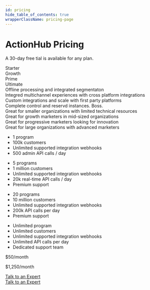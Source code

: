 ```yaml
---
id: pricing
hide_table_of_contents: true
wrapperClassName: pricing-page
---
```


# ActionHub Pricing

A 30-day free tial is available for any plan.

<div class="pricing-container">
    <div class="row headings">
        <div class="col">
        <div class="col-usecase">
            Starter
        </div>
        </div>
        <div class="col">
        <div class="col-usecase">
            Growth
        </div>
        </div>
        <div class="col">
        <div class="col-usecase">
            Prime
        </div>
        </div>
        <div class="col">
        <div class="col-usecase">
            Ultimate
        </div>
        </div>
    </div>
    <div class="row summary">
        <div class="col">
        <div class="col-usecase">
            Offline processing and integrated segmentaton
        </div>
        </div>
        <div class="col">
        <div class="col-usecase">
            Integred multichannel experiences with cross platform integrations
        </div>
        </div>
        <div class="col">
        <div class="col-usecase">
            Custom integrations and scale with first party platforms
        </div>
        </div>
        <div class="col">
        <div class="col-usecase">
            Complete control and reservd instances. Boss.
        </div>
        </div>
    </div>
    <div class="row whofor">
        <div class="col">
        <div class="col-usecase">
            Great for smaller organizations with limited
            technical resources
        </div>
        </div>
        <div class="col">
        <div class="col-usecase">
            Great for growth marketers in mid-sized
            organizations
        </div>
        </div>
        <div class="col">
        <div class="col-usecase">
            Great for progressive marketers looking for
            innovation
        </div>
        </div>
        <div class="col">
        <div class="col-usecase">
            Great for large organizations with
            advanced marketers
        </div>
        </div>
        </div>
        <div class="row features">
        <div class="col">
            <div class="col-usecase">
                    <ul>
                    <li>1 program</li>
                    <li>100k customers</li>
                    <li>Unlimited supported integration webhooks</li>
                    <li>500 admin API calls / day</li>
                    </ul>
            </div>
        </div>
        <div class="col">
            <div class="col-usecase">
                    <ul>
                    <li>5 programs</li>
                    <li>1 million customers</li>
                    <li>Unlimited supported integration webhooks</li>
                    <li>20k real-time API calls / day</li> 
                    <li>Premium support</li>
                    </ul>
            </div>
        </div>
        <div class="col">
            <div class="col-usecase">
                <ul>
                    <li>20 programs</li>
                    <li>10 million customers</li>
                    <li>Unlimited supported integration webhooks</li>
                    <li>200k API calls per day</li> 
                    <li>Premium support</li>
                </ul>
            </div>
        </div>
        <div class="col">
            <div class="col-usecase">
                    <ul>
                    <li>Unlimited program</li>
                    <li>Unlimited customers</li>
                    <li>Unlimited supported integration webhooks</li>
                    <li>Unlimited API calls per day</li> 
                    <li>Dedicated support team</li>
                    </ul>
            </div>
        </div>
    </div>
    <div class="row price">
        <div class="col">
            <div class="col-usecase">
                <p>$50/month</p>
            </div>
        </div>
        <div class="col">
            <div class="col-usecase">
                <p>$1,250/month</p>
            </div>
        </div>
        <div class="col">
            <div class="col-usecase">
                <a class="button md" href="https://calendly.com/darrylkanouse/actionhub_intro">
                Talk to an Expert
                </a>
            </div>
        </div>
        <div class="col">
                <a class="button md" href="https://calendly.com/darrylkanouse/actionhub_intro">
                Talk to an Expert
                </a>
        </div>
    </div>
</div>

